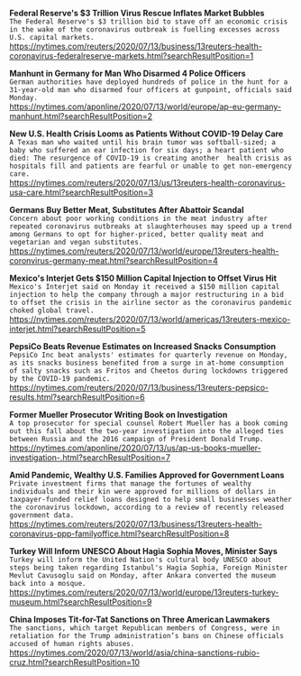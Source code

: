**Federal Reserve's $3 Trillion Virus Rescue Inflates Market Bubbles**\
`The Federal Reserve's $3 trillion bid to stave off an economic crisis in the wake of the coronavirus outbreak is fuelling excesses across U.S. capital markets.`\
https://nytimes.com/reuters/2020/07/13/business/13reuters-health-coronavirus-federalreserve-markets.html?searchResultPosition=1

**Manhunt in Germany for Man Who Disarmed 4 Police Officers**\
`German authorities have deployed hundreds of police in the hunt for a 31-year-old man who disarmed four officers at gunpoint, officials said Monday.`\
https://nytimes.com/aponline/2020/07/13/world/europe/ap-eu-germany-manhunt.html?searchResultPosition=2

**New U.S. Health Crisis Looms as Patients Without COVID-19 Delay Care**\
`A Texas man who waited until his brain tumor was softball-sized; a baby who suffered an ear infection for six days; a heart patient who died: The resurgence of COVID-19 is creating another  health crisis as hospitals fill and patients are fearful or unable to get non-emergency care.`\
https://nytimes.com/reuters/2020/07/13/us/13reuters-health-coronavirus-usa-care.html?searchResultPosition=3

**Germans Buy Better Meat, Substitutes After Abattoir Scandal**\
`Concern about poor working conditions in the meat industry after repeated coronavirus outbreaks at slaughterhouses may speed up a trend among Germans to opt for higher-priced, better quality meat and vegetarian and vegan substitutes.`\
https://nytimes.com/reuters/2020/07/13/world/europe/13reuters-health-coronvirus-germany-meat.html?searchResultPosition=4

**Mexico's Interjet Gets $150 Million Capital Injection to Offset Virus Hit**\
`Mexico's Interjet said on Monday it received a $150 million capital injection to help the company through a major restructuring in a bid to offset the crisis in the airline sector as the coronavirus pandemic choked global travel.`\
https://nytimes.com/reuters/2020/07/13/world/americas/13reuters-mexico-interjet.html?searchResultPosition=5

**PepsiCo Beats Revenue Estimates on Increased Snacks Consumption**\
`PepsiCo Inc beat analysts' estimates for quarterly revenue on Monday, as its snacks business benefited from a surge in at-home consumption of salty snacks such as Fritos and Cheetos during lockdowns triggered by the COVID-19 pandemic. `\
https://nytimes.com/reuters/2020/07/13/business/13reuters-pepsico-results.html?searchResultPosition=6

**Former Mueller Prosecutor Writing Book on Investigation**\
`A top prosecutor for special counsel Robert Mueller has a book coming out this fall about the two-year investigation into the alleged ties between Russia and the 2016 campaign of President Donald Trump. `\
https://nytimes.com/aponline/2020/07/13/us/ap-us-books-mueller-investigation-.html?searchResultPosition=7

**Amid Pandemic, Wealthy U.S. Families Approved for Government Loans**\
`Private investment firms that manage the fortunes of wealthy individuals and their kin were approved for millions of dollars in taxpayer-funded relief loans designed to help small businesses weather the coronavirus lockdown, according to a review of recently released government data.`\
https://nytimes.com/reuters/2020/07/13/business/13reuters-health-coronavirus-ppp-familyoffice.html?searchResultPosition=8

**Turkey Will Inform UNESCO About Hagia Sophia Moves, Minister Says**\
`Turkey will inform the United Nation's cultural body UNESCO about steps being taken regarding Istanbul's Hagia Sophia, Foreign Minister Mevlut Cavusoglu said on Monday, after Ankara converted the museum back into a mosque.`\
https://nytimes.com/reuters/2020/07/13/world/europe/13reuters-turkey-museum.html?searchResultPosition=9

**China Imposes Tit-for-Tat Sanctions on Three American Lawmakers**\
`The sanctions, which target Republican members of Congress, were in retaliation for the Trump administration’s bans on Chinese officials accused of human rights abuses.`\
https://nytimes.com/2020/07/13/world/asia/china-sanctions-rubio-cruz.html?searchResultPosition=10


